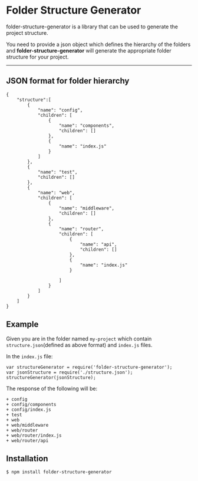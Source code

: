 Folder Structure Generator
===================
folder-structure-generator is a library that can be used to generate the project structure.

You need to provide a json object which defines the hierarchy of the folders and **folder-structure-generator** will generate the appropriate folder structure for your project. 

----------


JSON format for folder hierarchy
-------------

    {
		"structure":[
			{
				"name": "config",
				"children": [
					{
						"name": "components",
						"children": []
					},
					{
						"name": "index.js"
					}
				]
			},
			{
				"name": "test",
				"children": []
			},
			{
				"name": "web",
				"children": [
					{
						"name": "middleware",
						"children": []
					},
					{
						"name": "router",
						"children": [
							{
								"name": "api",
								"children": []
							},
							{
								"name": "index.js"
							}

						]
					}
				]
			}
		]
	}



Example
-------------------
Given you are in the folder named `my-project` which contain `structure.json`(defined as above format) and `index.js` files.

In the `index.js` file:

    var structureGenerator = require('folder-structure-generator');
    var jsonStructure = require('./structure.json');
    structureGenerator(jsonStructure);

The response of the following will be:

    + config
    + config/components
    + config/index.js
    + test
    + web
    + web/middleware
    + web/router
    + web/router/index.js
    + web/router/api

Installation
---------------------

    $ npm install folder-structure-generator